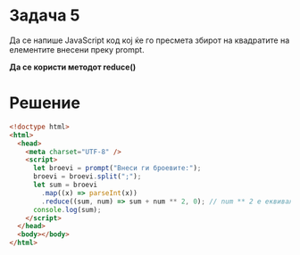 # Задача 5

Да се напише JavaScript код кој ќе го пресмета збирот на квадратите на елементите внесени преку prompt.

**Да се користи методот reduce()**

# Решение

```html
<!doctype html>
<html>
  <head>
    <meta charset="UTF-8" />
    <script>
      let broevi = prompt("Внеси ги броевите:");
      broevi = broevi.split(";");
      let sum = broevi
        .map((x) => parseInt(x))
        .reduce((sum, num) => sum + num ** 2, 0); // num ** 2 е еквивалентно со Math.pow(num, 2), 0 е иницијалната вредност на акумулаторот.
      console.log(sum);
    </script>
  </head>
  <body></body>
</html>
```
